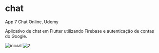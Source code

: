 # chat

App 7 Chat Online, Udemy

Aplicativo de chat em Flutter utilizando Firebase e autenticação de contas do Google.

![inicial](https://user-images.githubusercontent.com/47922321/119572696-88e7e480-bd89-11eb-9844-8c935001cf86.png)
![2](https://user-images.githubusercontent.com/47922321/119572694-884f4e00-bd89-11eb-8a1a-507613a37205.png)
